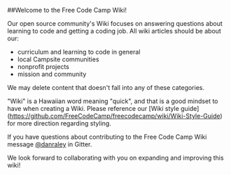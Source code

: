 ##Welcome to the Free Code Camp Wiki!

Our open source community's Wiki focuses on answering questions about learning to code and getting a coding job. All wiki articles should be about our:

-   curriculum and learning to code in general    
-   local Campsite communities    
-   nonprofit projects    
-   mission and community    

We may delete content that doesn't fall into any of these categories.

"Wiki" is a Hawaiian word meaning "quick", and that is a good mindset to have when creating a Wiki. Please reference our [Wiki style guide] (https://github.com/FreeCodeCamp/freecodecamp/wiki/Wiki-Style-Guide) for more direction regarding styling.
 
If you have questions about contributing to the Free Code Camp Wiki message [@danraley](https://gitter.im/danraley) in Gitter.

We look forward to collaborating with you on expanding and improving this wiki!